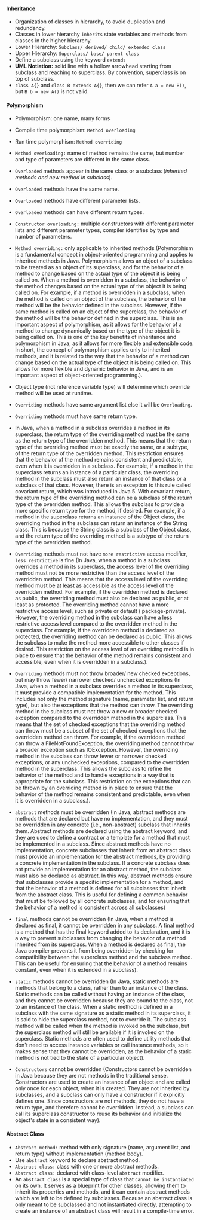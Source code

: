 #### Inheritance

- Organization of classes in hierarchy, to avoid duplication and redundancy.
- Classes in lower hierarchy `inherits` state variables and methods from classes in the higher hierarchy.
- Lower Hierarchy: `Subclass/ derived/ child/ extended class`
- Upper Hierarchy: `Superclass/ base/ parent class`
- Define a subclass using the keyword `extends`
- **UML Notiation:** solid line with a hollow arrowhead starting from subclass and reaching to superclass. By
  convention, superclass is on top of subclass.
- `class A{}` and `class B extends A{}`, then we can refer `A a = new B()`, but `B b = new A()` is not valid.

#### Polymorphism

- Polymorphism: one name, many forms
- Compile time polymorphism: `Method overloading`
- Run time polymorphism: `Method overriding`
- `Method overloading:` name of method remains the same, but number and type of parameters are different in the same
  class.
- `Overloaded` methods appear in the same class or a subclass (_inherited methods and new method in subclass_).
- `Overloaded` methods have the same name.
- `Overloaded` methods have different parameter lists.
- `Overloaded` methods can have different return types.
- `Constructor overloading:` multiple constructors with different parameter lists and different parameter types,
  compiler identifies by type and number of parameters.
- `Method overriding:` only applicable to inherited methods (Polymorphism is a fundamental concept in object-oriented
  programming and applies to inherited methods in Java. Polymorphism allows an object of a subclass to be treated as an
  object of its superclass, and for the behavior of a method to change based on the actual type of the object it is
  being called on. When a method is overridden in a subclass, the behavior of the method changes based on the actual
  type of the object it
  is being called on. For example, if a method is overridden in a subclass, when the method is called on an object of
  the
  subclass, the behavior of the method will be the behavior defined in the subclass. However, if the same method is
  called
  on an object of the superclass, the behavior of the method will be the behavior defined in the superclass. This is an
  important aspect of polymorphism, as it allows for the behavior of a method to change dynamically based on
  the type of the object it is being called on. This is one of the key benefits of inheritance and polymorphism in Java,
  as it allows for more flexible and extensible code. In short, the concept of polymorphism applies only to inherited
  methods, and it is related to the way that the behavior
  of a method can change based on the actual type of the object it is being called on. This allows for more flexible and
  dynamic behavior in Java, and is an important aspect of object-oriented programming.).

- Object type (not reference variable type) will determine which override method will be used at runtime.
- `Overriding` methods have same argument list else it will be `Overloading`.
- `Overriding` methods must have same return type.
- In Java, when a method in a subclass overrides a method in its superclass, the return type of the overriding method
  must be the same as the return type of the overridden method. This means that the return type of the overriding method
  must be exactly the same, or a subtype, of the return type of the overridden method. This restriction ensures that the
  behavior of the method remains consistent and predictable, even when it is overridden
  in a subclass. For example, if a method in the superclass returns an instance of a particular class, the overriding
  method in the subclass must also return an instance of that class or a subclass of that class. However, there is an
  exception to this rule called covariant return, which was introduced in Java 5. With covariant
  return, the return type of the overriding method can be a subclass of the return type of the overridden method. This
  allows the subclass to provide a more specific return type for the method, if desired. For example, if a method in the
  superclass returns an instance of the Object class, the overriding method in the
  subclass can return an instance of the String class. This is because the String class is a subclass of the Object
  class,
  and the return type of the overriding method is a subtype of the return type of the overridden method.

- `Overriding` methods must not have `more restrictive` access modifier, `less restrictive` is fine (In Java, when a
  method in a subclass overrides a method in its superclass, the access level of the overriding method must not be more
  restrictive than the access level of the overridden method. This means that the access level of the overriding method
  must be at least as accessible as the access level of the overridden method. For example, if the overridden method is
  declared as public, the overriding method must also be declared as public, or
  at least as protected. The overriding method cannot have a more restrictive access level, such as private or default (
  package-private). However, the overriding method in the subclass can have a less restrictive access level compared to
  the overridden
  method in the superclass. For example, if the overridden method is declared as protected, the overriding method can be
  declared as public. This allows the subclass to make the method more accessible to other classes if desired. This
  restriction on the access level of an overriding method is in place to ensure that the behavior of the method
  remains consistent and accessible, even when it is overridden in a subclass.).

- `Overriding` methods must not throw broader/ new checked exceptions, but may throw fewer/ narrower checked/ unchecked
  exceptions (In Java, when a method in a subclass overrides a method in its superclass, it must provide a compatible
  implementation for the method. This includes not only the method signature (name, parameter list, and return type),
  but also the exceptions that the method can throw. The overriding method in the subclass must not throw a new or
  broader checked exception compared to the overridden
  method in the superclass. This means that the set of checked exceptions that the overriding method can throw must be a
  subset of the set of checked exceptions that the overridden method can throw. For example, if the overridden method
  can
  throw a FileNotFoundException, the overriding method cannot throw a broader exception such as IOException. However,
  the overriding method in the subclass can throw fewer or narrower checked exceptions, or any unchecked
  exceptions, compared to the overridden method in the superclass. This allows the subclass to refine the behavior of
  the
  method and to handle exceptions in a way that is appropriate for the subclass. This restriction on the exceptions that
  can be thrown by an overriding method is in place to ensure that the behavior of
  the method remains consistent and predictable, even when it is overridden in a subclass.).

- `abstract` methods must be overridden (In Java, abstract methods are methods that are declared but have no
  implementation, and they must be overridden in any concrete (i.e., non-abstract) subclass that inherits them. Abstract
  methods are declared using the abstract keyword, and they are used to define a contract or a template for a method
  that must be implemented in a subclass. Since abstract methods have no implementation, concrete subclasses that
  inherit from an abstract class must provide an
  implementation for the abstract methods, by providing a concrete implementation in the subclass. If a concrete
  subclass
  does not provide an implementation for an abstract method, the subclass must also be declared as abstract. In this
  way, abstract methods ensure that subclasses provide a specific implementation for a method, and that the
  behavior of a method is defined for all subclasses that inherit from the abstract class. This is useful for defining a
  common behavior that must be followed by all concrete subclasses, and for ensuring that the behavior of a method is
  consistent across all subclasses)

- `final` methods cannot be overridden (In Java, when a method is declared as final, it cannot be overridden in any
  subclass. A final method is a method that has the final keyword added to its declaration, and it is a way to prevent
  subclasses from changing the behavior of a method inherited from its superclass. When a method is declared as final,
  the Java compiler prevents it from being overridden by checking for compatibility between the superclass method and
  the subclass method. This can be useful for ensuring that the behavior of a method remains constant, even when it is
  extended in a subclass).
- `static` methods cannot be overridden (In Java, static methods are methods that belong to a class, rather than to an
  instance of the class. Static methods can be called without having an instance of the class, and they cannot be
  overridden because they are bound to the class, not to an instance of the class. When a static method is defined in a
  subclass with the same signature as a static method in its superclass, it is said
  to hide the superclass method, not to override it. The subclass method will be called when the method is invoked on
  the
  subclass, but the superclass method will still be available if it is invoked on the superclass. Static methods are
  often used to define utility methods that don't need to access instance variables or call instance
  methods, so it makes sense that they cannot be overridden, as the behavior of a static method is not tied to the state
  of a particular object).

- `Constructors` cannot be overridden (Constructors cannot be overridden in Java because they are not methods in the
  traditional sense. Constructors are used to create an instance of an object and are called only once for each object,
  when it is created. They are not inherited by subclasses, and a subclass can only have a constructor if it explicitly
  defines one. Since constructors are not methods, they do not have a return type, and therefore cannot be overridden.
  Instead, a subclass can call its superclass constructor to reuse its behavior and initialize the object's state in a
  consistent way).

#### Abstract Class

- `Abstract method:` method with only signature (name, argument list, and return type) without implementation (method
  body).
- Use `abstract` keyword to declare abstract method.
- `Abstract class:` class with one or more abstract methods.
- `Abstract class:` declared with class-level `abstract` modifier.
- An `abstract class` is a special type of class that `cannot be instantiated` on its own. It serves as a blueprint for
  other classes, allowing them to inherit its properties and methods, and it can contain abstract methods which are left
  to be defined by subclasses. Because an abstract class is only meant to be subclassed and not instantiated directly,
  attempting to create an instance of an abstract class will result in a compile-time error.